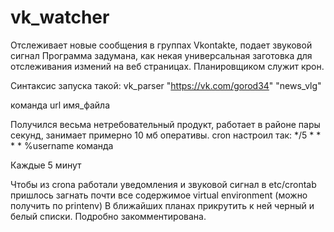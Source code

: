 # vk_watcher
Отслеживает новые сообщения в группах Vkontakte, подает звуковой сигнал
Программа задумана, как некая универсальная заготовка для отслеживания измений на веб страницах.
Планировщиком служит крон.


Синтаксис запуска такой: vk_parser "https://vk.com/gorod34" "news_vlg"

команда url имя_файла


Получился весьма нетребовательный продукт, работает в районе пары секунд, занимает примерно 10 мб оперативы. 
cron настроил так: 
*/5 * * * * %username команда

Каждые 5 минут

Чтобы из crona работали уведомления и звуковой сигнал в etc/crontab пришлось загнать почти все содержимое virtual environment (можно получить по printenv)
В ближайших планах прикрутить к ней черный и белый списки. Подробно закомментирована.
